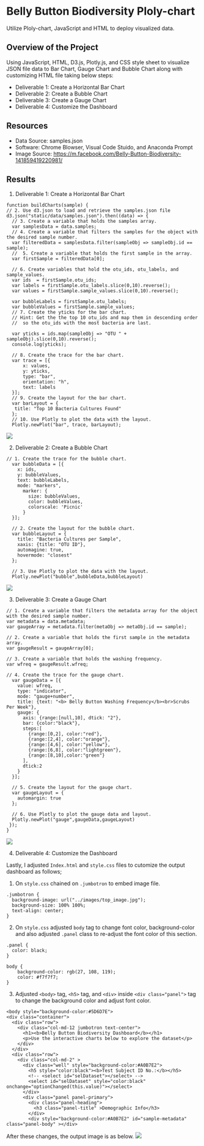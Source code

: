 # Belly Button Biodiversity Ploly-chart
Utilize Ploly-chart, JavaScript and HTML to deploy visualized data.

## Overview of the Project
Using JavaScript, HTML, D3.js, Plotly.js, and CSS style sheet to visualize JSON file data to Bar Chart, Gauge Chart and Bubble Chart along with customizing HTML file taking below steps:

- Deliverable 1: Create a Horizontal Bar Chart
- Deliverable 2: Create a Bubble Chart
- Deliverable 3: Create a Gauge Chart
- Deliverable 4: Customize the Dashboard

## Resources
- Data Source: samples.json
- Software: Chrome Blowser, Visual Code Stuido, and Anaconda Prompt
- Image Source: <https://m.facebook.com/Belly-Button-Biodiversity-141859419220981/>

## Results
  
  1. Deliverable 1: Create a Horizontal Bar Chart
      
  ```
  function buildCharts(sample) {
  // 2. Use d3.json to load and retrieve the samples.json file 
  d3.json("static/data/samples.json").then((data) => {
    // 3. Create a variable that holds the samples array. 
    var samplesData = data.samples;
    // 4. Create a variable that filters the samples for the object with the desired sample number.
    var filteredData = samplesData.filter(sampleObj => sampleObj.id == sample);
    //  5. Create a variable that holds the first sample in the array.
    var firstSample = filteredData[0];

    // 6. Create variables that hold the otu_ids, otu_labels, and sample_values.
    var ids  = firstSample.otu_ids;
    var labels = firstSample.otu_labels.slice(0,10).reverse();
    var values = firstSample.sample_values.slice(0,10).reverse();

    var bubbleLabels = firstSample.otu_labels;
    var bubbleValues = firstSample.sample_values;
    // 7. Create the yticks for the bar chart.
    // Hint: Get the the top 10 otu_ids and map them in descending order  
    //  so the otu_ids with the most bacteria are last. 

    var yticks = ids.map(sampleObj => "OTU " + sampleObj).slice(0,10).reverse();
    console.log(yticks);

    // 8. Create the trace for the bar chart. 
    var trace = [{
        x: values,
        y: yticks,
        type: "bar",
        orientation: "h",
        text: labels
    }];
    // 9. Create the layout for the bar chart. 
    var barLayout = {
     title: "Top 10 Bacteria Cultures Found"
    };
    // 10. Use Plotly to plot the data with the layout. 
    Plotly.newPlot("bar", trace, barLayout);
  ```
  
   ![](static/images/deliverable1_output.png)
     
  2.  Deliverable 2: Create a Bubble Chart
  ```
  // 1. Create the trace for the bubble chart.
    var bubbleData = [{
      x: ids,
      y: bubbleValues,
      text: bubbleLabels,
      mode: "markers",
        marker: {
          size: bubbleValues,
          color: bubbleValues,
          colorscale: 'Picnic'
        }
    }];

    // 2. Create the layout for the bubble chart.
    var bubbleLayout = {
      title: "Bacteria Cultures per Sample",
      xaxis: {title: "OTU ID"},
      automagine: true,
      hovermode: "closest"
    };

    // 3. Use Plotly to plot the data with the layout.
    Plotly.newPlot("bubble",bubbleData,bubbleLayout)
  ```
    
   ![](static/images/deliverable2_output.png)
  
  3.  Deliverable 3: Create a Gauge Chart
  ```
  // 1. Create a variable that filters the metadata array for the object with the desired sample number.
  var metadata = data.metadata;
  var gaugeArray = metadata.filter(metaObj => metaObj.id == sample); 

  // 2. Create a variable that holds the first sample in the metadata array.
  var gaugeResult = gaugeArray[0];

  // 3. Create a variable that holds the washing frequency. 
  var wfreq = gaugeResult.wfreq;

  // 4. Create the trace for the gauge chart.
    var gaugeData = [{
      value: wfreq,
      type: "indicator",
      mode: "gauge+number",
      title: {text: "<b> Belly Button Washing Frequency</b><br>Scrubs Per Week"},
      gauge: {
        axis: {range:[null,10], dtick: "2"},
        bar: {color:"black"},
        steps:[
          {range:[0,2], color:"red"},
          {range:[2,4], color:"orange"},
          {range:[4,6], color:"yellow"},
          {range:[6,8], color:"lightgreen"},
          {range:[8,10],color:"green"}
        ],
        dtick:2
      }
    }];
    
    // 5. Create the layout for the gauge chart.
    var gaugeLayout = { 
      automargin: true
    };

    // 6. Use Plotly to plot the gauge data and layout.
    Plotly.newPlot("gauge",gaugeData,gaugeLayout)
   });
  }
  ```
   ![](static/images/deliverable3_output.png)  
   
  4.  Deliverable 4: Customize the Dashboard

   Lastly, I adjusted `Index.html` and `style.css` files to cutomize the output dashboard as follows;
  1. On `style.css` chained on `.jumbotron` to embed image file.
  ```
  .jumbotron {
    background-image: url("../images/top_image.jpg");
    background-size: 100% 100%;
    text-align: center;
  }
  ```
  2. On `style.css` adjusted `body` tag to change font color, background-color and also adjusted `.panel` class to re-adjust the font color of this section.
  ```
  .panel {
    color: black;
  }

  body {
      background-color: rgb(27, 108, 119);
      color: #f7f7f7;
  }
  ```
  3. Adjusted `<body>` tag, `<h5>` tag, and `<div>` inside `<div class="panel">` tag to change the background color and adjust font color.
  ```
  <body style="background-color:#5D6D7E">
  <div class="container">
    <div class="row">
      <div class="col-md-12 jumbotron text-center">
        <h1><b>Belly Button Biodiversity Dashboard</b></h1>
        <p>Use the interactive charts below to explore the dataset</p>
      </div>
    </div>
    <div class="row">
      <div class="col-md-2" >
        <div class="well" style="background-color:#A0B7E2">
          <h5 style="color:black"><b>Test Subject ID No.:</b></h5>
          <!-- <select id="selDataset"></select> -->
          <select id="selDataset" style="color:black" onchange="optionChanged(this.value)"></select>
        </div>
        <div class="panel panel-primary">
          <div class="panel-heading">
            <h3 class="panel-title" >Demographic Info</h3>
          </div>
          <div style="background-color:#A0B7E2" id="sample-metadata" class="panel-body" ></div>
  ```
  After these changes, the output image is as below.
   ![](static/images/deliverable4_output.png)  

